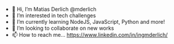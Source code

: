 - 👋 Hi, I’m Matias Derlich @mderlich
- 👀 I’m interested in tech challenges
- 🌱 I’m currently learning NodeJS, JavaScript, Python and more!
- 💞️ I’m looking to collaborate on new works
- 📫 How to reach me... https://www.linkedin.com/in/ingmderlich/
